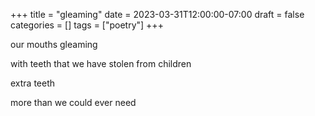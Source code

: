 +++
title = "gleaming"
date = 2023-03-31T12:00:00-07:00
draft = false
categories = []
tags = ["poetry"]
+++

our mouths gleaming

with teeth that we have stolen from children

extra teeth

more than we could ever need
